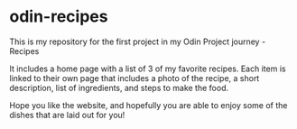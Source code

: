 # odin-recipes

This is my repository for the first project in my Odin Project journey - Recipes

It includes a home page with a list of 3 of my favorite recipes. Each item is linked to their
own page that includes a photo of the recipe, a short description, list of ingredients, and steps to
make the food.

Hope you like the website, and hopefully you are able to enjoy some of the dishes that are laid out
for you!
